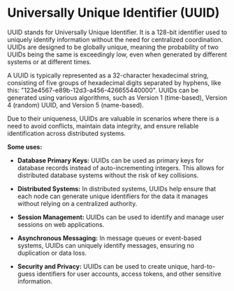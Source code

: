 # Universally Unique Identifier (UUID)

UUID stands for Universally Unique Identifier. It is a 128-bit identifier used to uniquely identify information without the need for centralized coordination. UUIDs are designed to be globally unique, meaning the probability of two UUIDs being the same is exceedingly low, even when generated by different systems or at different times.

A UUID is typically represented as a 32-character hexadecimal string, consisting of five groups of hexadecimal digits separated by hyphens, like this: "123e4567-e89b-12d3-a456-426655440000". UUIDs can be generated using various algorithms, such as Version 1 (time-based), Version 4 (random) UUID, and Version 5 (name-based).

Due to their uniqueness, UUIDs are valuable in scenarios where there is a need to avoid conflicts, maintain data integrity, and ensure reliable identification across distributed systems.

**Some uses:**

* **Database Primary Keys:** UUIDs can be used as primary keys for database records instead of auto-incrementing integers. This allows for distributed database systems without the risk of key collisions.

* **Distributed Systems:** In distributed systems, UUIDs help ensure that each node can generate unique identifiers for the data it manages without relying on a centralized authority.

* **Session Management:** UUIDs can be used to identify and manage user sessions on web applications.

* **Asynchronous Messaging:** In message queues or event-based systems, UUIDs can uniquely identify messages, ensuring no duplication or data loss.

* **Security and Privacy:** UUIDs can be used to create unique, hard-to-guess identifiers for user accounts, access tokens, and other sensitive information.
